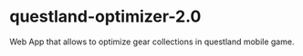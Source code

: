 # questland-optimizer-2.0
 Web App that allows to optimize gear collections in questland mobile game.
